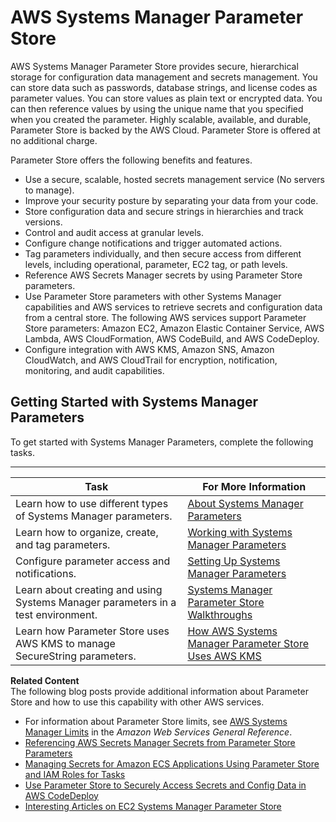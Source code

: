 # AWS Systems Manager Parameter Store<a name="systems-manager-paramstore"></a>

AWS Systems Manager Parameter Store provides secure, hierarchical storage for configuration data management and secrets management\. You can store data such as passwords, database strings, and license codes as parameter values\. You can store values as plain text or encrypted data\. You can then reference values by using the unique name that you specified when you created the parameter\. Highly scalable, available, and durable, Parameter Store is backed by the AWS Cloud\. Parameter Store is offered at no additional charge\.

Parameter Store offers the following benefits and features\.
+ Use a secure, scalable, hosted secrets management service \(No servers to manage\)\.
+ Improve your security posture by separating your data from your code\.
+ Store configuration data and secure strings in hierarchies and track versions\.
+ Control and audit access at granular levels\.
+ Configure change notifications and trigger automated actions\.
+ Tag parameters individually, and then secure access from different levels, including operational, parameter, EC2 tag, or path levels\. 
+ Reference AWS Secrets Manager secrets by using Parameter Store parameters\.
+ Use Parameter Store parameters with other Systems Manager capabilities and AWS services to retrieve secrets and configuration data from a central store\. The following AWS services support Parameter Store parameters: Amazon EC2, Amazon Elastic Container Service, AWS Lambda, AWS CloudFormation, AWS CodeBuild, and AWS CodeDeploy\. 
+ Configure integration with AWS KMS, Amazon SNS, Amazon CloudWatch, and AWS CloudTrail for encryption, notification, monitoring, and audit capabilities\.

## Getting Started with Systems Manager Parameters<a name="sysman-paramstore-gs"></a>

To get started with Systems Manager Parameters, complete the following tasks\.


****  

| Task | For More Information | 
| --- | --- | 
|  Learn how to use different types of Systems Manager parameters\.  |  [About Systems Manager Parameters](sysman-paramstore-about.md)  | 
|  Learn how to organize, create, and tag parameters\.  |  [Working with Systems Manager Parameters](sysman-paramstore-working.md)  | 
|  Configure parameter access and notifications\.  |  [Setting Up Systems Manager Parameters](sysman-paramstore-settingup.md)  | 
|  Learn about creating and using Systems Manager parameters in a test environment\.  |  [Systems Manager Parameter Store Walkthroughs](sysman-paramstore-walk.md)  | 
|  Learn how Parameter Store uses AWS KMS to manage SecureString parameters\.  |  [How AWS Systems Manager Parameter Store Uses AWS KMS](https://docs.aws.amazon.com/kms/latest/developerguide/services-parameter-store.html)  | 

**Related Content**  
The following blog posts provide additional information about Parameter Store and how to use this capability with other AWS services\.
+ For information about Parameter Store limits, see [AWS Systems Manager Limits](https://docs.aws.amazon.com/general/latest/gr/aws_service_limits.html#limits_ssm) in the *Amazon Web Services General Reference*\.
+ [Referencing AWS Secrets Manager Secrets from Parameter Store Parameters](integration-ps-secretsmanager.md)
+ [Managing Secrets for Amazon ECS Applications Using Parameter Store and IAM Roles for Tasks](https://aws.amazon.com/blogs/compute/managing-secrets-for-amazon-ecs-applications-using-parameter-store-and-iam-roles-for-tasks/)
+ [Use Parameter Store to Securely Access Secrets and Config Data in AWS CodeDeploy](https://aws.amazon.com/blogs/mt/use-parameter-store-to-securely-access-secrets-and-config-data-in-aws-codedeploy/)
+ [Interesting Articles on EC2 Systems Manager Parameter Store](https://aws.amazon.com/blogs/mt/interesting-articles-on-ec2-systems-manager-parameter-store/)